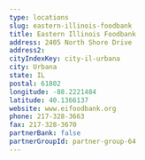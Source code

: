 ```yaml
---
type: locations
slug: eastern-illinois-foodbank
title: Eastern Illinois Foodbank
address: 2405 North Shore Drive
address2: 
cityIndexKey: city-il-urbana
city: Urbana
state: IL
postal: 61802
longitude: -88.2221484
latitude: 40.1366137
website: www.eifoodbank.org
phone: 217-328-3663
fax: 217-328-3670
partnerBank: false
partnerGroupId: partner-group-64
---
```

